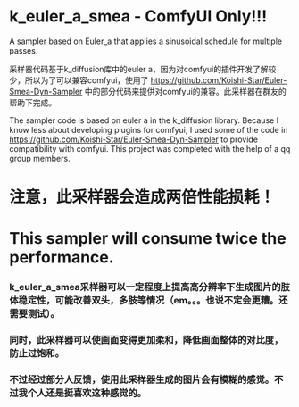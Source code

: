 # k_euler_a_smea - ComfyUI Only!!!
A sampler based on Euler_a that applies a sinusoidal schedule for multiple passes.

采样器代码基于k_diffusion库中的euler a，因为对comfyui的插件开发了解较少，所以为了可以兼容comfyui，使用了 https://github.com/Koishi-Star/Euler-Smea-Dyn-Sampler 中的部分代码来提供对comfyui的兼容。此采样器在群友的帮助下完成。

The sampler code is based on euler a in the k_diffusion library. Because I know less about developing plugins for comfyui, I used some of the code in https://github.com/Koishi-Star/Euler-Smea-Dyn-Sampler to provide compatibility with comfyui. This project was completed with the help of a qq group members.

# 注意，此采样器会造成两倍性能损耗！
# This sampler will consume twice the performance.

### k_euler_a_smea采样器可以一定程度上提高高分辨率下生成图片的肢体稳定性，可能改善双头，多肢等情况（em。。。也说不定会更糟。还需要测试）。
### 同时，此采样器可以使画面变得更加柔和，降低画面整体的对比度，防止过饱和。
### 不过经过部分人反馈，使用此采样器生成的图片会有模糊的感觉。不过我个人还是挺喜欢这种感觉的。


